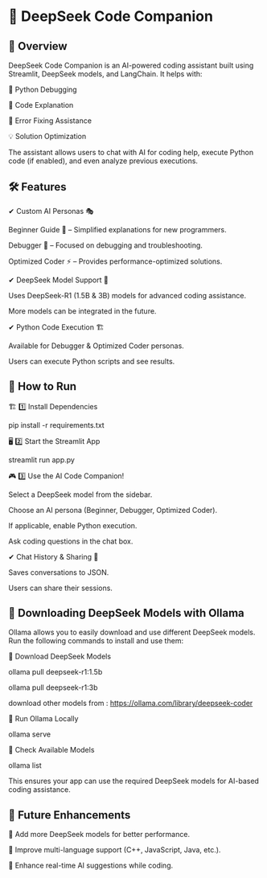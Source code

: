 # 🧠 DeepSeek Code Companion

## 🚀 Overview

DeepSeek Code Companion is an AI-powered coding assistant built using Streamlit, DeepSeek models, and LangChain. It helps with:

🐍 Python Debugging

📝 Code Explanation

🐞 Error Fixing Assistance

💡 Solution Optimization

The assistant allows users to chat with AI for coding help, execute Python code (if enabled), and even analyze previous executions.


## 🛠 Features

✔ Custom AI Personas 🎭

Beginner Guide 📖 – Simplified explanations for new programmers.

Debugger 🐞 – Focused on debugging and troubleshooting.

Optimized Coder ⚡ – Provides performance-optimized solutions.

✔ DeepSeek Model Support 🤖

Uses DeepSeek-R1 (1.5B & 3B) models for advanced coding assistance.

More models can be integrated in the future.

✔ Python Code Execution 🏗️

Available for Debugger & Optimized Coder personas.

Users can execute Python scripts and see results.

## 🎯 How to Run

🏗️ 1️⃣ Install Dependencies

pip install -r requirements.txt

🖥️ 2️⃣ Start the Streamlit App

streamlit run app.py

🎮 3️⃣ Use the AI Code Companion!

Select a DeepSeek model from the sidebar.

Choose an AI persona (Beginner, Debugger, Optimized Coder).

If applicable, enable Python execution.

Ask coding questions in the chat box.

✔ Chat History & Sharing 💾

Saves conversations to JSON.

Users can share their sessions.

## 🔄 Downloading DeepSeek Models with Ollama

Ollama allows you to easily download and use different DeepSeek models. Run the following commands to install and use them:

🔹 Download DeepSeek Models

ollama pull deepseek-r1:1.5b

ollama pull deepseek-r1:3b

download other models from : https://ollama.com/library/deepseek-coder

🔹 Run Ollama Locally

ollama serve

🔹 Check Available Models

ollama list

This ensures your app can use the required DeepSeek models for AI-based coding assistance.

## 🔧 Future Enhancements

📌 Add more DeepSeek models for better performance.

📌 Improve multi-language support (C++, JavaScript, Java, etc.).

📌 Enhance real-time AI suggestions while coding.
